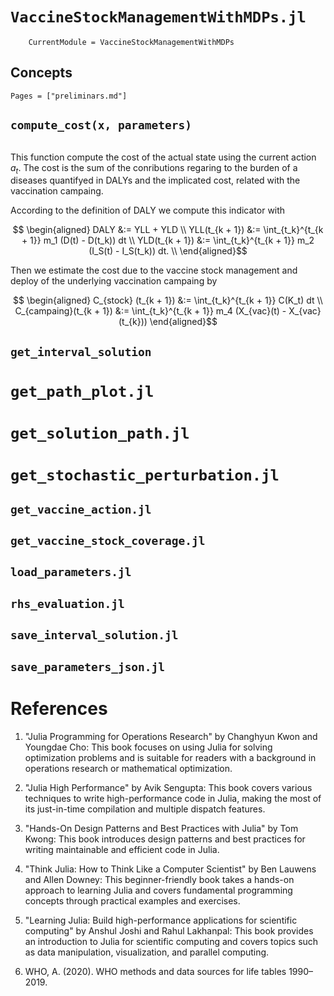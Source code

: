 # `VaccineStockManagementWithMDPs.jl`
```@meta
    CurrentModule = VaccineStockManagementWithMDPs 
```
## Concepts

```@contents
Pages = ["preliminars.md"]
```

## `compute_cost(x, parameters)`
```@docs
```
This function compute the cost of the actual state using the
current action $a_t$. The cost is the sum of the conributions regaring
to the burden of a diseases quantifyed in DALYs and the implicated cost,
related with the vaccination campaing.

According to the definition of DALY we compute this indicator with
```math
    \begin{aligned}
        DALY 
            &:= 
                YLL + YLD
        \\
        YLL(t_{k + 1}) 
            &:=
                \int_{t_k}^{t_{k + 1}}
                    m_1  (D(t) - D(t_k))
                dt
        \\
        YLD(t_{k + 1})
            &:= 
                \int_{t_k}^{t_{k + 1}}
                    m_2 (I_S(t) - I_S(t_k))
                dt.
        \\
    \end{aligned}
```
Then we estimate the cost due to the vaccine stock management and
deploy of the underlying vaccination campaing by

```math
    \begin{aligned}
        C_{stock} (t_{k + 1})
            &:=
                \int_{t_k}^{t_{k + 1}}
                    C(K_t)
                dt
        \\
        C_{campaing}(t_{k + 1})
            &:=
                \int_{t_k}^{t_{k + 1}}
                    m_4 (X_{vac}(t) - X_{vac}(t_{k}))
    \end{aligned}
```
## `get_interval_solution`

# `get_path_plot.jl`

# `get_solution_path.jl`



# `get_stochastic_perturbation.jl`


## `get_vaccine_action.jl`

## `get_vaccine_stock_coverage.jl`


## `load_parameters.jl`


## `rhs_evaluation.jl`

## `save_interval_solution.jl`

## `save_parameters_json.jl`







# References

1. "Julia Programming for Operations Research" by Changhyun Kwon and Youngdae Cho: This book focuses on using Julia for solving optimization problems and is suitable for readers with a background in operations research or mathematical optimization.

2. "Julia High Performance" by Avik Sengupta: This book covers various techniques to write high-performance code in Julia, making the most of its just-in-time compilation and multiple dispatch features.

3. "Hands-On Design Patterns and Best Practices with Julia" by Tom Kwong: This book introduces design patterns and best practices for writing maintainable and efficient code in Julia.

4. "Think Julia: How to Think Like a Computer Scientist" by Ben Lauwens and Allen Downey: This beginner-friendly book takes a hands-on approach to learning Julia and covers fundamental programming concepts through practical examples and exercises.

5. "Learning Julia: Build high-performance applications for scientific computing" by Anshul Joshi and Rahul Lakhanpal: This book provides an introduction to Julia for scientific computing and covers topics such as data manipulation, visualization, and parallel computing.

6. WHO, A. (2020). WHO methods and data sources for life tables 1990–2019.


